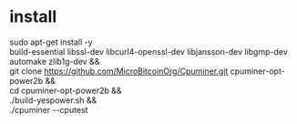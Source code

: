 # install
sudo apt-get install -y \
build-essential libssl-dev libcurl4-openssl-dev libjansson-dev libgmp-dev automake zlib1g-dev && \
git clone https://github.com/MicroBitcoinOrg/Cpuminer.git cpuminer-opt-power2b && \
cd cpuminer-opt-power2b && \
./build-yespower.sh && \
./cpuminer --cputest
